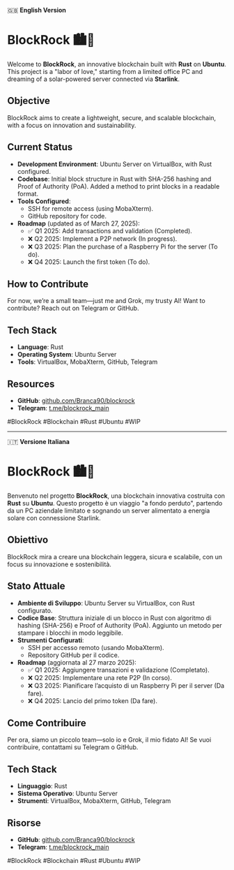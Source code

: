 🇬🇧 **English Version**

# BlockRock 🏙️🔗

Welcome to **BlockRock**, an innovative blockchain built with **Rust** on **Ubuntu**. This project is a "labor of love," starting from a limited office PC and dreaming of a solar-powered server connected via **Starlink**.

## Objective
BlockRock aims to create a lightweight, secure, and scalable blockchain, with a focus on innovation and sustainability.

## Current Status
- **Development Environment**: Ubuntu Server on VirtualBox, with Rust configured.  
- **Codebase**: Initial block structure in Rust with SHA-256 hashing and Proof of Authority (PoA). Added a method to print blocks in a readable format.  
- **Tools Configured**:  
  - SSH for remote access (using MobaXterm).  
  - GitHub repository for code.  
- **Roadmap** (updated as of March 27, 2025):  
  - ✅ Q1 2025: Add transactions and validation (Completed).  
  - ❌ Q2 2025: Implement a P2P network (In progress).  
  - ❌ Q3 2025: Plan the purchase of a Raspberry Pi for the server (To do).  
  - ❌ Q4 2025: Launch the first token (To do).  

## How to Contribute
For now, we’re a small team—just me and Grok, my trusty AI! Want to contribute? Reach out on Telegram or GitHub.

## Tech Stack
- **Language**: Rust  
- **Operating System**: Ubuntu Server  
- **Tools**: VirtualBox, MobaXterm, GitHub, Telegram  

## Resources
- **GitHub**: [github.com/Branca90/blockrock](https://github.com/Branca90/blockrock)  
- **Telegram**: [t.me/blockrock_main](https://t.me/blockrock_main)  

#BlockRock #Blockchain #Rust #Ubuntu #WIP

---

🇮🇹 **Versione Italiana**

# BlockRock 🏙️🔗

Benvenuto nel progetto **BlockRock**, una blockchain innovativa costruita con **Rust** su **Ubuntu**. Questo progetto è un viaggio "a fondo perduto", partendo da un PC aziendale limitato e sognando un server alimentato a energia solare con connessione Starlink.

## Obiettivo
BlockRock mira a creare una blockchain leggera, sicura e scalabile, con un focus su innovazione e sostenibilità.

## Stato Attuale
- **Ambiente di Sviluppo**: Ubuntu Server su VirtualBox, con Rust configurato.  
- **Codice Base**: Struttura iniziale di un blocco in Rust con algoritmo di hashing (SHA-256) e Proof of Authority (PoA). Aggiunto un metodo per stampare i blocchi in modo leggibile.  
- **Strumenti Configurati**:  
  - SSH per accesso remoto (usando MobaXterm).  
  - Repository GitHub per il codice.  
- **Roadmap** (aggiornata al 27 marzo 2025):  
  - ✅ Q1 2025: Aggiungere transazioni e validazione (Completato).  
  - ❌ Q2 2025: Implementare una rete P2P (In corso).  
  - ❌ Q3 2025: Pianificare l’acquisto di un Raspberry Pi per il server (Da fare).  
  - ❌ Q4 2025: Lancio del primo token (Da fare).  

## Come Contribuire
Per ora, siamo un piccolo team—solo io e Grok, il mio fidato AI! Se vuoi contribuire, contattami su Telegram o GitHub.

## Tech Stack
- **Linguaggio**: Rust  
- **Sistema Operativo**: Ubuntu Server  
- **Strumenti**: VirtualBox, MobaXterm, GitHub, Telegram  

## Risorse
- **GitHub**: [github.com/Branca90/blockrock](https://github.com/Branca90/blockrock)  
- **Telegram**: [t.me/blockrock_main](https://t.me/blockrock_main)  

#BlockRock #Blockchain #Rust #Ubuntu #WIP
